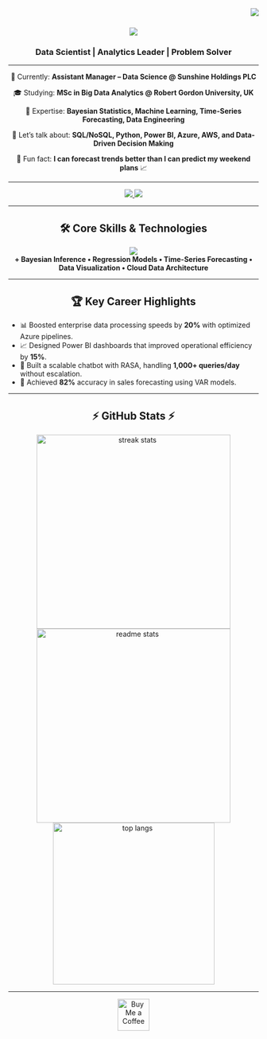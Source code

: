 <img align="right" src="https://visitor-badge.laobi.icu/badge?page_id=shalini0528" />

<h1 align="center">
    <img src="https://readme-typing-svg.herokuapp.com/?font=Righteous&size=35&center=true&vCenter=true&width=600&height=70&duration=4000&lines=Hi+There!+👋;+I'm+Shalini+Kularathne!;" />
</h1>

<h3 align="center">Data Scientist | Analytics Leader | Problem Solver</h3>

---

<div align="center">
 
 🔭 Currently: **Assistant Manager – Data Science @ Sunshine Holdings PLC**
 
 🎓 Studying: **MSc in Big Data Analytics @ Robert Gordon University, UK**
 
 🚀 Expertise: **Bayesian Statistics, Machine Learning, Time-Series Forecasting, Data Engineering**

 💬 Let’s talk about: **SQL/NoSQL, Python, Power BI, Azure, AWS, and Data-Driven Decision Making**

 🌟 Fun fact: **I can forecast trends better than I can predict my weekend plans** 📈

</div>

---

<div align="center"> 
  <a href="mailto:shalikularathne93@gmail.com">
    <img src="https://img.shields.io/badge/Email-333333?style=for-the-badge&logo=gmail&logoColor=red" />
  </a>
  <a href="https://www.linkedin.com/in/shalinikularathne" target="_blank">
    <img src="https://img.shields.io/badge/LinkedIn-0A66C2?style=for-the-badge&logo=linkedin&logoColor=white" />
  </a>
</div>

---

<h2 align="center">🛠 Core Skills & Technologies</h2>
<div align="center">
    <img src="https://skillicons.dev/icons?i=python,r,sql,azure,aws,powerbi,git,github,vscode,java,cpp" /><br>
    <b>+ Bayesian Inference • Regression Models • Time-Series Forecasting • Data Visualization • Cloud Data Architecture</b>
</div>

---

<h2 align="center">🏆 Key Career Highlights</h2>

- 📊 Boosted enterprise data processing speeds by **20%** with optimized Azure pipelines.  
- 📈 Designed Power BI dashboards that improved operational efficiency by **15%**.  
- 🤖 Built a scalable chatbot with RASA, handling **1,000+ queries/day** without escalation.  
- 📅 Achieved **82%** accuracy in sales forecasting using VAR models.  

---

<h2 align="center">⚡ GitHub Stats ⚡</h2>

<div align=center>
  <img width=390 src="https://github-readme-streak-stats.herokuapp.com/?user=shalini0528&count_private=true&theme=react&border_radius=10" alt="streak stats"/>
  <img width=390 src="https://github-readme-stats.vercel.app/api?username=shalini0528&count_private=true&show_icons=true&theme=react&rank_icon=github&border_radius=10" alt="readme stats" />
  <br/>
  <img width=325 align="center" src="https://github-readme-stats.vercel.app/api/top-langs/?username=shalini0528&hide=HTML&langs_count=8&layout=compact&theme=react&border_radius=10" alt="top langs" />
</div>

---

<div align="center">
<a href='https://buymeacoffee.com/shalikular5' target='_blank'><img height='64' style='border:0px;height:64px;' src='https://cdn.buymeacoffee.com/buttons/v2/default-yellow.png' border='0' alt='Buy Me a Coffee' /></a>
</div>
